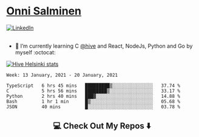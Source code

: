 <h1> <a href="https://osalmine.github.io/cv/">Onni Salminen</a></h1>
<a href="https://www.linkedin.com/in/onni-salminen/" target="_blank"><img src="https://img.shields.io/badge/LinkedIn-%230077B5.svg?&style=flat-square&logo=linkedin&logoColor=white" alt="LinkedIn"></a>
<br />
<br />

- 🌱 I’m currently learning C <a href="https://www.hive.fi/en/">@hive</a> and React, NodeJs, Python and Go by myself :octocat:

[![Hive Helsinki stats](https://badge42.herokuapp.com/api/stats/osalmine?privacyEmail=true&cursus=42)](https://github.com/JaeSeoKim/badge42)

<!--START_SECTION:waka-->
```text
Week: 13 January, 2021 - 20 January, 2021

TypeScript   6 hrs 45 mins   █████████▒░░░░░░░░░░░░░░░   37.74 % 
C            5 hrs 56 mins   ████████▒░░░░░░░░░░░░░░░░   33.17 % 
Python       2 hrs 40 mins   ███▓░░░░░░░░░░░░░░░░░░░░░   14.88 % 
Bash         1 hr 1 min      █▒░░░░░░░░░░░░░░░░░░░░░░░   05.68 % 
JSON         40 mins         █░░░░░░░░░░░░░░░░░░░░░░░░   03.78 % 
```
<!--END_SECTION:waka-->


<h2  align="center">💻 Check Out My Repos ⬇️ </h2>
